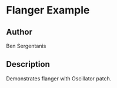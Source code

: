 # Flanger Example

## Author

Ben Sergentanis

## Description

Demonstrates flanger with Oscillator patch.